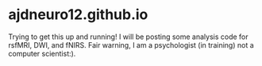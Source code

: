 # ajdneuro12.github.io

Trying to get this up and running! I will be posting some analysis code for rsfMRI, DWI, and fNIRS. Fair warning, I am a psychologist (in training) not a computer scientist:).

